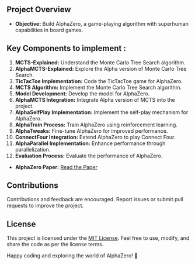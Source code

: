 ## Project Overview

- **Objective:** Build AlphaZero, a game-playing algorithm with superhuman capabilities in board games.

## Key Components to implement : 

1. **MCTS-Explained:** Understand the Monte Carlo Tree Search algorithm.
2. **AlphaMCTS-Explained:** Explore the Alpha version of Monte Carlo Tree Search.
3. **TicTacToe Implementation:** Code the TicTacToe game for AlphaZero.
4. **MCTS Algorithm:** Implement the Monte Carlo Tree Search algorithm.
5. **Model Development:** Develop the model for AlphaZero.
6. **AlphaMCTS Integration:** Integrate Alpha version of MCTS into the project.
7. **AlphaSelfPlay Implementation:** Implement the self-play mechanism for AlphaZero.
8. **AlphaTrain Process:** Train AlphaZero using reinforcement learning.
9. **AlphaTweaks:** Fine-tune AlphaZero for improved performance.
10. **ConnectFour Integration:** Extend AlphaZero to play Connect Four.
11. **AlphaParallel Implementation:** Enhance performance through parallelization.
12. **Evaluation Process:** Evaluate the performance of AlphaZero.

- **AlphaZero Paper:** [Read the Paper](https://arxiv.org/pdf/1712.01815.pdf)

## Contributions

Contributions and feedback are encouraged. Report issues or submit pull requests to improve the project.

## License

This project is licensed under the [MIT License](LICENSE.md). Feel free to use, modify, and share the code as per the license terms.

Happy coding and exploring the world of AlphaZero! 🚀
